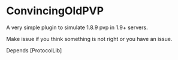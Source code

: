 # ConvincingOldPVP
A very simple plugin to simulate 1.8.9 pvp in 1.9+ servers.

Make issue if you think something is not right or you have an issue.

Depends [ProtocolLib]
